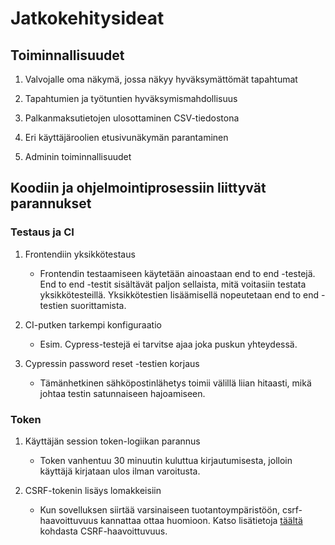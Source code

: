 # Jatkokehitysideat

## Toiminnallisuudet

1. Valvojalle oma näkymä, jossa näkyy hyväksymättömät tapahtumat

2. Tapahtumien ja työtuntien hyväksymismahdollisuus

3. Palkanmaksutietojen ulosottaminen CSV-tiedostona

4. Eri käyttäjäroolien etusivunäkymän parantaminen

5. Adminin toiminnallisuudet

## Koodiin ja ohjelmointiprosessiin liittyvät parannukset

### Testaus ja CI

1. Frontendiin yksikkötestaus
   - Frontendin testaamiseen käytetään ainoastaan end to end -testejä. End to end -testit sisältävät paljon sellaista, mitä voitasiin testata yksikkötesteillä. Yksikkötestien lisäämisellä nopeutetaan end to end -testien suorittamista. 

2. CI-putken tarkempi konfiguraatio
   - Esim. Cypress-testejä ei tarvitse ajaa joka puskun yhteydessä.

3. Cypressin password reset -testien korjaus
   - Tämänhetkinen sähköpostinlähetys toimii välillä liian hitaasti, mikä johtaa testin satunnaiseen hajoamiseen.

### Token

1. Käyttäjän session token-logiikan parannus
   - Token vanhentuu 30 minuutin kuluttua kirjautumisesta, jolloin käyttäjä kirjataan ulos ilman varoitusta.

2. CSRF-tokenin lisäys lomakkeisiin
   - Kun sovelluksen siirtää varsinaiseen tuotantoympäristöön, csrf-haavoittuvuus kannattaa ottaa huomioon. Katso lisätietoja [täältä](https://hy-tsoha.github.io/materiaali/osa-4/#tietoturva) kohdasta CSRF-haavoittuvuus.



